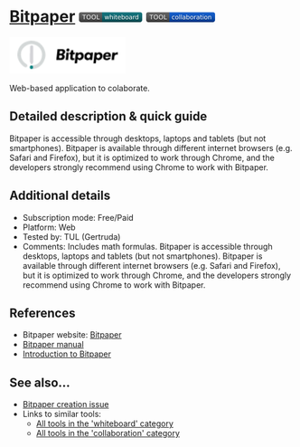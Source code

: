 # [Bitpaper](https://www.bitpaper.io/)  [<img src="images/whiteboard.png" align="bottom">](https://github.com/e-CLOSE/Toolbox/issues?q=label%3A01_TOOL+label%3Awhiteboard) [<img src="images/collaboration.png" align="bottom">](https://github.com/e-CLOSE/Toolbox/issues?q=label%3A01_TOOL+label%3Acollaboration)

[<img src="images/Bitpaper_logo.PNG" align="bottom" alt="Bitpaper_logo Logo">](https://www.bitpaper.io/)

Web-based application to colaborate.


## Detailed description & quick guide

Bitpaper is accessible through desktops, laptops and tablets (but not smartphones). Bitpaper is available through different internet browsers (e.g. Safari and Firefox), but it is optimized to work through Chrome, and the developers strongly recommend using Chrome to work with Bitpaper.


## Additional details

- Subscription mode: Free/Paid
- Platform: Web
- Tested by: TUL (Gertruda)
- Comments: Includes math formulas. Bitpaper is accessible through desktops, laptops and tablets (but not smartphones). Bitpaper is available through different internet browsers (e.g. Safari and Firefox), but it is optimized to work through Chrome, and the developers strongly recommend using Chrome to work with Bitpaper.


## References

- Bitpaper website: [Bitpaper](https://www.bitpaper.io/)
- [Bitpaper manual](https://bitpaper.io/guide)
- [Introduction to Bitpaper](https://www.youtube.com/watch?app=desktop&v=X1-N_GVrR9g)


## See also...

- [Bitpaper creation issue](https://github.com/e-CLOSE/Toolbox/issues/109)
- Links to similar tools:
  - [All tools in the 'whiteboard' category](https://github.com/e-CLOSE/Toolbox/issues?q=label%3A01_TOOL+label%3Awhiteboard)
  - [All tools in the 'collaboration' category](https://github.com/e-CLOSE/Toolbox/issues?q=label%3A01_TOOL+label%3Acollaboration)
